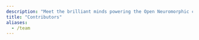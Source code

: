 ```yaml
---
description: "Meet the brilliant minds powering the Open Neuromorphic community. Our contributor directory recognizes the diverse researchers, developers, speakers, and initiative leaders who shape our open-source mission."
title: "Contributors"
aliases: 
  - /team
---
```


